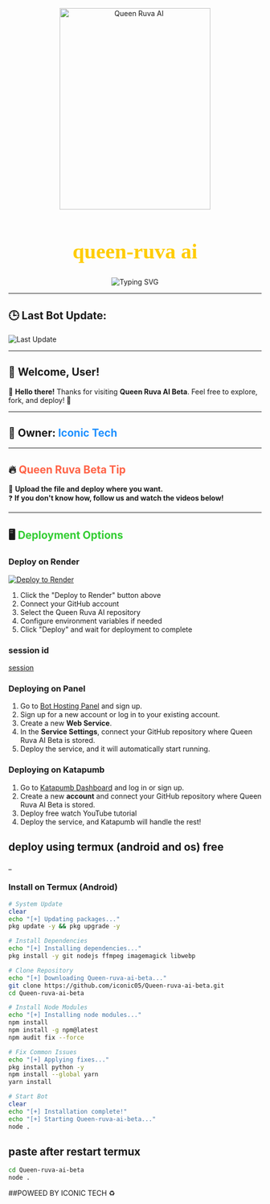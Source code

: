 <p align="center">
  <img src="https://files.catbox.moe/5i2kcn.png" alt="Queen Ruva AI" width="300" height="400" />
</p>

<h1 align="center" style="font-family: 'EB Garamond', serif; font-size: 3em; color: #ffcc00;">queen-ruva ai</h1>

<p align="center">
  <img src="https://readme-typing-svg.demolab.com?font=EB+Garamond&weight=900&size=30&duration=4000&pause=1000&width=435&lines=My+Name+is+Iconic+Tech;Created+Queen+Ruva+AI;Fork+Me+and+Enjoy!" alt="Typing SVG" />
</p>

---

## 🕒 Last Bot Update:  
![Last Update](https://img.shields.io/github/last-commit/iconic05/Queen-ruva-ai-beta?style=for-the-badge&label=Updated%20on)

---

## 👋 **Welcome, User!**  
💬 **Hello there!** Thanks for visiting **Queen Ruva AI Beta**. Feel free to explore, fork, and deploy! 🚀  

---

## 👤 **Owner:** <span style="color: #1E90FF;">Iconic Tech</span>  

---

## 🔥 **<span style="color: #FF6347;">Queen Ruva Beta Tip</span>**  
🚀 **Upload the file and deploy where you want.**  
❓ **If you don't know how, follow us and watch the videos below!**  

---

## 🖥 **<span style="color: #32CD32;">Deployment Options</span>**  

### Deploy on Render
[![Deploy to Render](https://render.com/images/deploy-to-render-button.svg)](https://render.com/deploy)
1. Click the "Deploy to Render" button above
2. Connect your GitHub account
3. Select the Queen Ruva AI repository
4. Configure environment variables if needed
5. Click "Deploy" and wait for deployment to complete

### session id 
[session](https://queen-ruva-ai-3d-session-id.onrender.com/)

### Deploying on Panel  
1. Go to [Bot Hosting Panel](https://bot-hosting.net/?aff=1274828280750407803) and sign up.
2. Sign up for a new account or log in to your existing account.
3. Create a new **Web Service**.
4. In the **Service Settings**, connect your GitHub repository where Queen Ruva AI Beta is stored.
6. Deploy the service, and it will automatically start running.

### Deploying on Katapumb  
1. Go to [Katapumb Dashboard](https://dashboard.katabump.com/auth/login#0d9140) and log in or sign up.
2. Create a new **account** and connect your GitHub repository where Queen Ruva AI Beta is stored.
3. Deploy free watch YouTube tutorial 
4. Deploy the service, and Katapumb will handle the rest!

## deploy using termux (android and os) free 
_
### Install on Termux (Android)
```bash
# System Update
clear
echo "[+] Updating packages..."
pkg update -y && pkg upgrade -y

# Install Dependencies
echo "[+] Installing dependencies..."
pkg install -y git nodejs ffmpeg imagemagick libwebp

# Clone Repository
echo "[+] Downloading Queen-ruva-ai-beta..."
git clone https://github.com/iconic05/Queen-ruva-ai-beta.git
cd Queen-ruva-ai-beta

# Install Node Modules
echo "[+] Installing node modules..."
npm install
npm install -g npm@latest
npm audit fix --force

# Fix Common Issues
echo "[+] Applying fixes..."
pkg install python -y
npm install --global yarn
yarn install

# Start Bot
clear
echo "[+] Installation complete!"
echo "[+] Starting Queen-ruva-ai-beta..."
node .
```
## paste after restart termux 
```bash
cd Queen-ruva-ai-beta
node .
```
##POWEED BY ICONIC TECH ♻️ 
